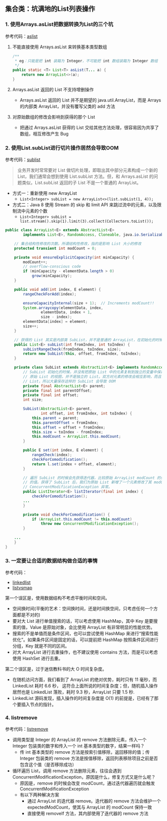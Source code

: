 ## 集合类：坑满地的List列表操作

### 1. 使用Arrays.asList把数据转换为List的三个坑

参考代码：[aslist](aslist)

1. 不能直接使用 Arrays.asList 来转换基本类型数组

   ```java
   /**
    * eg：只能是把 int 装箱为 Integer，不可能把 int 数组装箱为 Integer 数组
    */
   public static <T> List<T> asList(T... a) {
       return new ArrayList<>(a);
   }
   ```

2. Arrays.asList 返回的 List 不支持增删操作

    - Arrays.asList 返回的 List 并不是期望的 java.util.ArrayList，而是 Arrays 的内部类 ArrayList，并没有覆写父类的 add 方法

3. 对原始数组的修改会影响到获得的那个 List

    - 把通过 Arrays.asList 获得的 List 交给其他方法处理，很容易因为共享了数组，相互修改产生 Bug

### 2. 使用List.subList进行切片操作居然会导致OOM

参考代码：[sublist](sublist)

> 业务开发时常常要对 List 做切片处理，即取出其中部分元素构成一个新的 List，我们通常会想到使用 List.subList 方法。但，和
> Arrays.asList 的问题类似，List.subList 返回的子 List 不是一个普通的 ArrayList。

- 方式一：重新使用 new ArrayList
    - `List<Integer> subList = new ArrayList<>(list.subList(1, 4));`
- 方式二：Java 8 使用 Stream 的 skip 和 limit API 来跳过流中的元素，以及限制流中元素的个数
    - `List<Integer> subList = list.stream().skip(1).limit(3).collect(Collectors.toList());`

```java
public class ArrayList<E> extends AbstractList<E>
        implements List<E>, RandomAccess, Cloneable, java.io.Serializable {

    // 集合结构性修改的次数。所谓结构性修改，指的是影响 List 大小的修改
    protected transient int modCount = 0;

    private void ensureExplicitCapacity(int minCapacity) {
        modCount++;
        // overflow-conscious code
        if (minCapacity - elementData.length > 0)
            grow(minCapacity);
    }

    public void add(int index, E element) {
        rangeCheckForAdd(index);

        ensureCapacityInternal(size + 1);  // Increments modCount!!
        System.arraycopy(elementData, index,
                elementData, index + 1,
                size - index);
        elementData[index] = element;
        size++;
    }

    // 获得的 List 其实是内部类 SubList，并不是普通的 ArrayList，在初始化的时候传入了 this
    public List<E> subList(int fromIndex, int toIndex) {
        subListRangeCheck(fromIndex, toIndex, size);
        return new SubList(this, offset, fromIndex, toIndex);
    }

    private class SubList extends AbstractList<E> implements RandomAccess {
        // SubList 初始化的时候，并没有把原始 List 中的元素复制到独立的变量中保存，可以认为 SubList 是
        // 原始 List 的视图，并不是独立的 List。双方对元素的修改会相互影响，而且 SubList 强引用了原始的 
        // List，所以大量保存这样的 SubList 会导致 OOM
        private final AbstractList<E> parent;
        private final int parentOffset;
        private final int offset;
        int size;

        SubList(AbstractList<E> parent,
                int offset, int fromIndex, int toIndex) {
            this.parent = parent;
            this.parentOffset = fromIndex;
            this.offset = offset + fromIndex;
            this.size = toIndex - fromIndex;
            this.modCount = ArrayList.this.modCount;
        }

        public E set(int index, E element) {
            rangeCheck(index);
            checkForComodification();
            return l.set(index + offset, element);
        }

        // 遍历 SubList 的时候会先获得迭代器，比较原始 ArrayList modCount 的值和 SubList 当前 modCount
        // 的值。获得了 SubList 后，我们为原始 List 新增了一个元素修改了其 modCount，所以判等失败抛出 
        // ConcurrentModificationException 异常。
        public ListIterator<E> listIterator(final int index) {
            checkForComodification();
    	...
        }

        private void checkForComodification() {
            if (ArrayList.this.modCount != this.modCount)
                throw new ConcurrentModificationException();
        }
    
    ...
    }
}
```

### 3. 一定要让合适的数据结构做合适的事情

参考代码：

- [linkedlist](linkedlist)
- [listvsmap](listvsmap)

第一个误区是，使用数据结构不考虑平衡时间和空间。

- 空间换时间(平衡的艺术：空间换时间，还是时间换空间，只考虑任何一个方面都是不对的)
- 要对大 List 进行单值搜索的话，可以考虑使用 HashMap，其中 Key 是要搜索的值，Value 是原始对象，会比使用 ArrayList
  有非常明显的性能优势。
- 搜索的不是单值而是条件区间，也可以尝试使用 HashMap 来进行“搜索性能优化”。如果条件区间是固定的话，可以提前把
  HashMap
  按照条件区间进行分组，Key 就是不同的区间。
- 对大 ArrayList 进行去重操作，也不建议使用 contains 方法，而是可以考虑使用 HashSet 进行去重。

第二个误区是，过于迷信教科书的大 O 时间复杂度。

- 在随机访问方面，我们看到了 ArrayList 的绝对优势，耗时只有 11 毫秒，而 LinkedList 耗时 6.6 秒，
  这符合上面所说的时间复杂度；但，随机插入操作居然也是 LinkedList 落败，耗时 9.3 秒，ArrayList
  只要 1.5 秒.
- LinkedList 源码发现，插入操作的时间复杂度是 O(1) 的前提是，已经有了那个要插入节点的指针。

### 4. listremove

参考代码：[listremove](listremove)

- 调用类型是 Integer 的 ArrayList 的 remove 方法删除元素，传入一个 Integer 包装类的数字和传入一个 int 基本类型的数字，结果一样吗？
    - 传 int 基本类型的 remove 方法是按索引值移除，返回移除的值；传 Integer 包装类的 remove
      方法是按值移除，返回列表移除项目之前是否包含这个值（是否移除成功）
- 循环遍历 List，调用 remove 方法删除元素，往往会遇到 ConcurrentModificationException，原因是什么，修复方式又是什么呢？
    - 原因是，remove 的时候会改变 modCount，通过迭代器遍历就会触发 ConcurrentModificationException
    - 有以下两种解决方案
        - 通过 ArrayList 的迭代器 remove。迭代器的 remove 方法会维护一个 expectedModCount，使其与 ArrayList 的 modCount
          保持一致
        - 直接使用 removeIf 方法，其内部使用了迭代器的 remove 方法